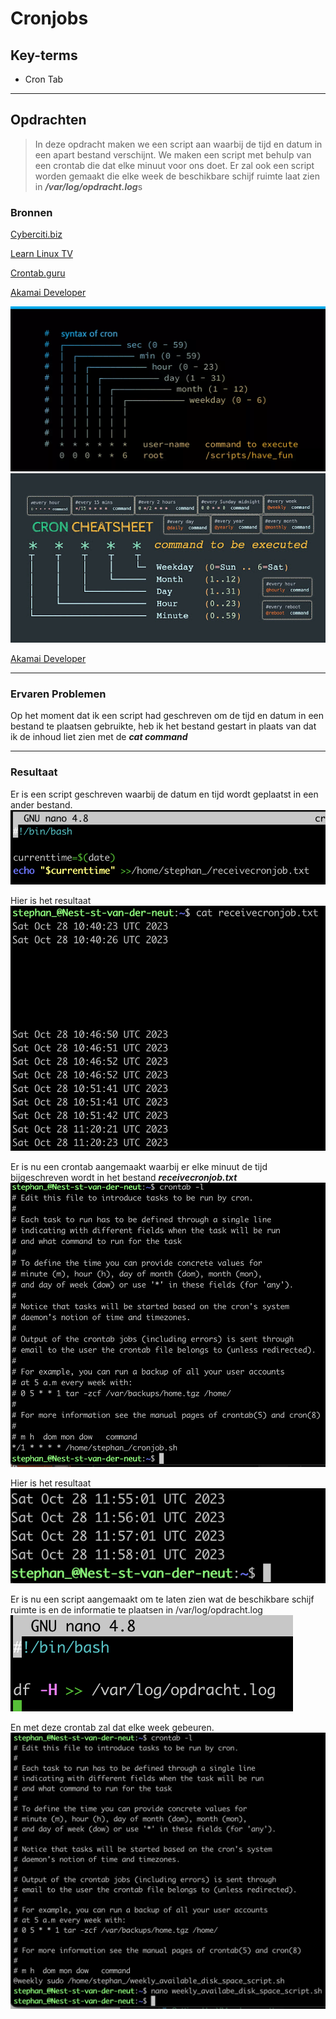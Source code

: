 
# Cronjobs

## Key-terms
- Cron Tab
  
---
## Opdrachten
>In deze opdracht maken we een script aan waarbij de tijd en datum in een apart bestand verschijnt. We maken een script met behulp van een crontab die dat elke minuut voor ons doet. Er zal ook een script worden gemaakt die elke week de beschikbare schijf ruimte laat zien in ***/var/log/opdracht.log***s

### Bronnen
[Cyberciti.biz](https://www.cyberciti.biz/faq/linux-display-date-and-time/
)

[Learn Linux TV](https://www.youtube.com/watch?v=7cbP7fzn0D8)


[Crontab.guru](https://crontab.guru/#1-59_*_*_*_*)

[Akamai Developer](https://www.youtube.com/watch?v=SRtMO-R7dJw)

![crontab](/00_includes/01_Linux_1/Bash%20Scripts/blog-head_syntax-of-cron.webp)
![croncheatsheet](../00_includes/01_Linux_1/Bash%20Scripts/Cron%20cheatsheet%20for%20Linux.jpeg)


[Akamai Developer](https://www.youtube.com/watch?v=SRtMO-R7dJw)

---

### Ervaren Problemen

Op het moment dat ik een script had geschreven om de tijd en datum in een bestand te plaatsen gebruikte, heb ik het bestand gestart in plaats van dat ik de inhoud liet zien met de ***cat command***

---
### Resultaat

Er is een script geschreven waarbij de datum en tijd wordt geplaatst in een ander bestand. 
![afbeeldingScriptDateTime](../00_includes/01_Linux_1/Bash%20Scripts/ScriptDateTime.png)

Hier is het resultaat 
![afbeeldingDateTimeResult](../00_includes/01_Linux_1/Bash%20Scripts/DateTimeResult.png)

Er is nu een crontab aangemaakt waarbij er elke minuut de tijd bijgeschreven wordt in het bestand ***receivecronjob.txt***
![afbeeldingCrontab](../00_includes/01_Linux_1/Bash%20Scripts/Crontab.png)

Hier is het resultaat
![afebeeldingResultCrontab](../00_includes/01_Linux_1/Bash%20Scripts/CrontabResult.png)

Er is nu een script aangemaakt om te laten zien wat de beschikbare schijf ruimte is en de informatie te plaatsen in /var/log/opdracht.log
![afbeeldingScriptDiskSpace](../00_includes/01_Linux_1/Bash%20Scripts/LogDiskScript.png)

En met deze crontab zal dat elke week gebeuren.
![afbeelingCrontabDiskSpace](../00_includes/01_Linux_1/Bash%20Scripts/CrontabLogDisk.png)